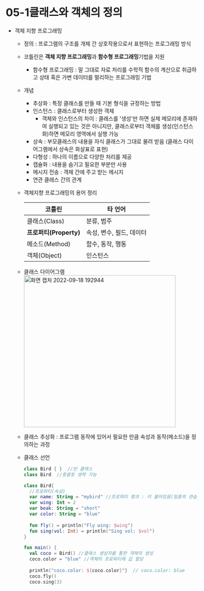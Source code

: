 # 05-1클래스와 객체의 정의

- 객체 지향 프로그래밍
  - 정의 : 프로그램의 구조를 개체 간 상호작용으로서 표현하는 프로그래밍 방식
  - 코틀린은 **객체 지향 프로그래밍**과 **함수형 프로그래밍**기법을 지원
    - 함수형 프로그래밍 : 말 그대로 자료 처리를 수학적 함수의 계산으로 취급하고 상태 혹은 가변 데이터를 멀리하는 프로그래밍 기법
  - 개념
    - 추상화 : 특정 클래스를 만들 때 기본 형식을 규정하는 방법
    - 인스턴스 : 클래스로부터 생성한 객체
      - 객체와 인스턴스의 차이 : 클래스를 '생성'만 하면 실제 메모리에 존재하여 실행되고 있는 것은 아니지만, 클래스로부터 객체를 생성(인스턴스화)하면 메모리 영역에서 실행 가능
    - 상속 : 부모클래스의 내용을 자식 클래스가 그대로 물려 받음 (클래스 다이어그램에서 상속은 화살표로 표현)
    - 다형성 : 하나의 이름으로 다양한 처리를 제공
    - 캡슐화 : 내용을 숨기고 필요한 부분만 사용
    - 메시지 전송 : 객체 간에 주고 받는 메시지
    - 연관 클래스 간의 관계
  
  - 객체지향 프로그래밍의 용어 정리
  
    | **코틀린** | **타 언어** |
    | ---- | ---- |
    | 클래스(Class) | 분류, 범주 |
    | **프로퍼티(Property)** | 속성, 변수, 필드, 데이터 |
    | 메소드(Method) | 함수, 동작, 행동 |
    | 객체(Object) | 인스턴스 |
  
  - 클래스 다이어그램
    <img width="398" alt="화면 캡처 2022-09-18 192944" src="https://user-images.githubusercontent.com/43957736/190897629-a86dcccd-d6f1-4db9-9a11-748d97a843b7.png">

  - 클래스 추상화 : 프로그램 동작에 있어서 필요한 만큼 속성과 동작(메소드)을 정의하는 과정
  - 클래스 선언
    ```kotlin
    class Bird { }  //빈 클래스
    class Bird  //중괄호 생략 가능
    ```
    
    ```kotlin
    class Bird{
      //프로퍼티(속성)
      var name: String = "mybird" //프로퍼티 명과 : 이 붙어있음(일종의 관습, 뒤에 설명)
      var wing: Int = 2
      var beak: String = "short"
      var color: String = "blue"
      
      fun fly() = println("Fly wing: $wing")
      fun sing(vol: Int) = println("Sing vol: $vol")
    }
    
    fun main() {
      val coco = Bird() //클래스 생성자를 통한 객체의 생성
      coco.color = "blue" //객체의 프로퍼티에 값 할당
      
      println("coco.color: ${coco.color}"}  // coco.color: blue
      coco.fly()
      coco.sing(3)
    ```

